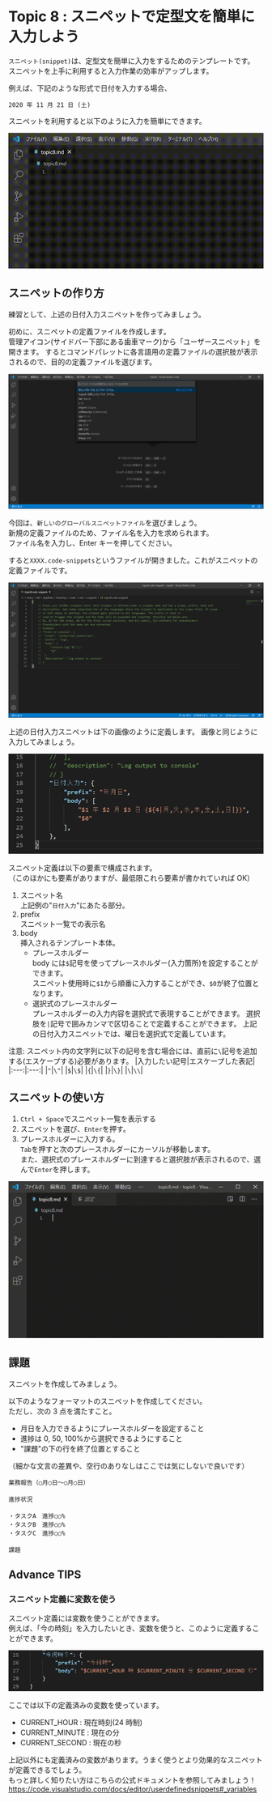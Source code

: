 # Topic 8 : スニペットで定型文を簡単に入力しよう

`スニペット(snippet)`は、定型文を簡単に入力をするためのテンプレートです。  
スニペットを上手に利用すると入力作業の効率がアップします。

例えば、下記のような形式で日付を入力する場合、

```
2020 年 11 月 21 日 (土)
```

スニペットを利用すると以下のように入力を簡単にできます。

![スニペット例](img/800_use_snippet.gif "スニペット例")

## スニペットの作り方

練習として、上述の日付入力スニペットを作ってみましょう。

初めに、スニペットの定義ファイルを作成します。  
管理アイコン(サイドバー下部にある歯車マーク)から「ユーザースニペット」を開きます。
するとコマンドパレットに各言語用の定義ファイルの選択肢が表示されるので、目的の定義ファイルを選びます。

![スニペット選択](img/810_select_snippet.PNG "スニペット選択")

今回は、`新しいのグローバルスニペットファイル`を選びましょう。  
新規の定義ファイルのため、ファイル名を入力を求められます。  
ファイル名を入力し、Enter キーを押してください。

すると`XXXX.code-snippets`というファイルが開きました。これがスニペットの定義ファイルです。

![スニペット定義ファイル](img/820_open_snippet.PNG "スニペット定義ファイル")

上述の日付入力スニペットは下の画像のように定義します。
画像と同じように入力してみましょう。

![日付入力スニペット定義](img/830_define_snippet.PNG "日付入力スニペット定義")

スニペット定義は以下の要素で構成されます。  
（このほかにも要素がありますが、最低限これら要素が書かれていれば OK）

1. スニペット名  
   上記例の"`日付入力`"にあたる部分。
1. prefix  
   スニペット一覧での表示名
1. body  
   挿入されるテンプレート本体。
   - プレースホルダー  
     body には`$`記号を使ってプレースホルダー(入力箇所)を設定することができます。  
     スニペット使用時に`$1`から順番に入力することができ、`$0`が終了位置となります。
   - 選択式のプレースホルダー  
     プレースホルダーの入力内容を選択式で表現することができます。
     選択肢を`|`記号で囲みカンマで区切ることで定義することができます。
     上記の日付入力スニペットでは、曜日を選択式で定義しています。

注意: スニペット内の文字列に以下の記号を含む場合には、直前に`\`記号を追加する(エスケープする)必要があります。
|入力したい記号|エスケープした表記|
|:---:|:---:|
|`"`|`\"`|
|`$`|`\$`|
|`{`|`\{`|
|`}`|`\}`|
|`\`|`\\`|

## スニペットの使い方

1. `Ctrl + Space`でスニペット一覧を表示する
1. スニペットを選び、`Enter`を押す。
1. プレースホルダーに入力する。  
   `Tab`を押すと次のプレースホルダーにカーソルが移動します。  
   また、選択式のプレースホルダーに到達すると選択肢が表示されるので、選んで`Enter`を押します。

![スニペット例](img/835_use_snippet_screencast.gif "スニペット例")

## 課題

スニペットを作成してみましょう。

以下のようなフォーマットのスニペットを作成してください。  
ただし、次の 3 点を満たすこと。

- 月日を入力できるようにプレースホルダーを設定すること
- 進捗は 0, 50, 100%から選択できるようにすること
- "課題"の下の行を終了位置とすること

（細かな文言の差異や、空行のありなしはここでは気にしないで良いです）

```
業務報告（○月○日～○月○日）

進捗状況

・タスクA　進捗○○%
・タスクB　進捗○○%
・タスクC　進捗○○%

課題

```

## Advance TIPS

### スニペット定義に変数を使う

スニペット定義には変数を使うことができます。  
例えば、「今の時刻」を入力したいとき、変数を使うと、このように定義することができます。

![スニペット例](img/840_snippet_with_variable.PNG "スニペット例")

ここでは以下の定義済みの変数を使っています。

- CURRENT_HOUR : 現在時刻(24 時制)
- CURRENT_MINUTE : 現在の分
- CURRENT_SECOND : 現在の秒

上記以外にも定義済みの変数があります。うまく使うとより効果的なスニペットが定義できるでしょう。  
もっと詳しく知りたい方はこちらの公式ドキュメントを参照してみましょう！  
https://code.visualstudio.com/docs/editor/userdefinedsnippets#_variables
